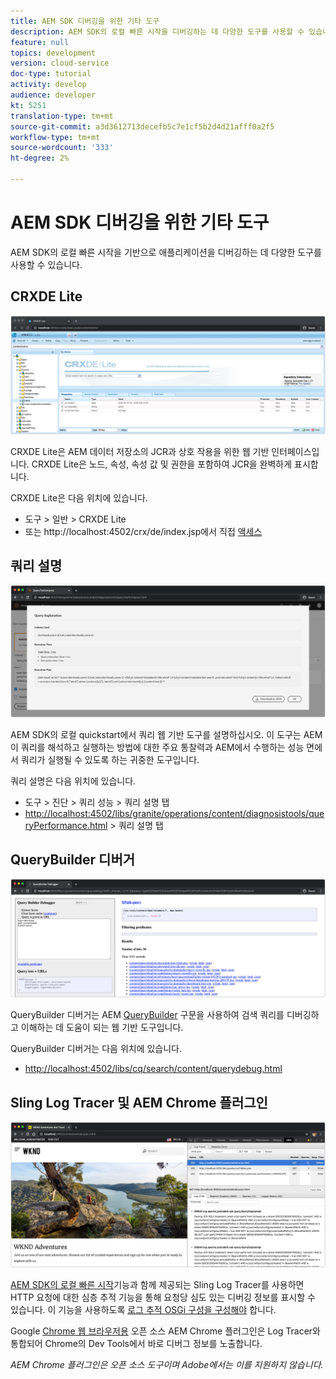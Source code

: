 ```yaml
---
title: AEM SDK 디버깅을 위한 기타 도구
description: AEM SDK의 로컬 빠른 시작을 디버깅하는 데 다양한 도구를 사용할 수 있습니다.
feature: null
topics: development
version: cloud-service
doc-type: tutorial
activity: develop
audience: developer
kt: 5251
translation-type: tm+mt
source-git-commit: a3d3612713decefb5c7e1cf5b2d4d21afff0a2f5
workflow-type: tm+mt
source-wordcount: '333'
ht-degree: 2%

---
```



# AEM SDK 디버깅을 위한 기타 도구

AEM SDK의 로컬 빠른 시작을 기반으로 애플리케이션을 디버깅하는 데 다양한 도구를 사용할 수 있습니다.

## CRXDE Lite

![CRXDE Lite](./assets/other-tools/crxde-lite.png)

CRXDE Lite은 AEM 데이터 저장소의 JCR과 상호 작용을 위한 웹 기반 인터페이스입니다. CRXDE Lite은 노드, 속성, 속성 값 및 권한을 포함하여 JCR을 완벽하게 표시합니다.

CRXDE Lite은 다음 위치에 있습니다.

+ 도구 > 일반 > CRXDE Lite
+ 또는 http://localhost:4502/crx/de/index.jsp에서 직접 [액세스](http://localhost:4502/crx/de/index.jsp)

## 쿼리 설명

![쿼리 설명](./assets/other-tools/explain-query.png)

AEM SDK의 로컬 quickstart에서 쿼리 웹 기반 도구를 설명하십시오. 이 도구는 AEM이 쿼리를 해석하고 실행하는 방법에 대한 주요 통찰력과 AEM에서 수행하는 성능 면에서 쿼리가 실행될 수 있도록 하는 귀중한 도구입니다.

쿼리 설명은 다음 위치에 있습니다.

+ 도구 > 진단 > 쿼리 성능 > 쿼리 설명 탭
+ [http://localhost:4502/libs/granite/operations/content/diagnosistools/queryPerformance.html](http://localhost:4502/libs/granite/operations/content/diagnosistools/queryPerformance.html) > 쿼리 설명 탭

## QueryBuilder 디버거

![QueryBuilder 디버거](./assets/other-tools/query-debugger.png)

QueryBuilder 디버거는 AEM [QueryBuilder](https://docs.adobe.com/content/help/en/experience-manager-65/developing/platform/query-builder/querybuilder-api.html) 구문을 사용하여 검색 쿼리를 디버깅하고 이해하는 데 도움이 되는 웹 기반 도구입니다.

QueryBuilder 디버거는 다음 위치에 있습니다.

+ [http://localhost:4502/libs/cq/search/content/querydebug.html](http://localhost:4502/libs/cq/search/content/querydebug.html)

## Sling Log Tracer 및 AEM Chrome 플러그인

![Sling Log Tracer 및 AEM Chrome 플러그인](./assets/other-tools/log-tracer.png)

[AEM SDK의 로컬 빠른 시작](https://sling.apache.org/documentation/bundles/log-tracers.html)기능과 함께 제공되는 Sling Log Tracer를 사용하면 HTTP 요청에 대한 심층 추적 기능을 통해 요청당 심도 있는 디버깅 정보를 표시할 수 있습니다. 이 기능을 사용하도록 [로그 추적 OSGi 구성을 구성해야](https://sling.apache.org/documentation/bundles/log-tracers.html#configuration-1) 합니다.

Google [Chrome 웹 브라우저용](https://chrome.google.com/webstore/detail/aem-chrome-plug-in/ejdcnikffjleeffpigekhccpepplaode?hl=en-US) [](https://www.google.com/chrome/)오픈 소스 AEM Chrome 플러그인은 Log Tracer와 통합되어 Chrome의 Dev Tools에서 바로 디버그 정보를 노출합니다.

_AEM Chrome 플러그인은 오픈 소스 도구이며 Adobe에서는 이를 지원하지 않습니다._

